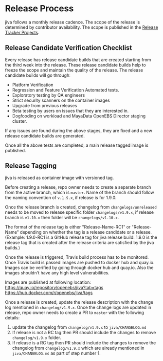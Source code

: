 # Release Process
jiva follows a monthly release cadence. The scope of the release is determined by contributor availability. The scope is published in the [Release Tracker Projects](https://github.com/orgs/openebs/projects).

## Release Candidate Verification Checklist

Every release has release candidate builds that are created starting from the third week into the release. These release candidate builds help to freeze the scope and maintain the quality of the release. The release candidate builds will go through:
- Platform Verification
- Regression and Feature Verification Automated tests.
- Exploratory testing by QA engineers
- Strict security scanners on the container images
- Upgrade from previous releases
- Beta testing by users on issues that they are interested in.
- Dogfooding on workload and MayaData OpenEBS Director staging cluster.

If any issues are found during the above stages, they are fixed and a new release candidate builds are generated.

Once all the above tests are completed, a main release tagged image is published.

## Release Tagging

jiva is released as container image with versioned tag.

Before creating a release, repo owner needs to create a separate branch from the active branch, which is `master`. Name of the branch should follow the naming convention of `v.1.9.x`, if release is for 1.9.0.

Once the release branch is created, changelog from `changelogs/unreleased` needs to be moved to release specific folder `changelogs/v1.9.x`, if release branch is `v1.10.x` then folder will be `changelogs/v1.10.x`.

The format of the release tag is either "Release-Name-RC1" or "Release-Name" depending on whether the tag is a release candidate or a release. (Example: 1.9.0-RC1 is a GitHub release tag for jiva release build. 1.9.0 is the release tag that is created after the release criteria are satisfied by the jiva builds.)

Once the release is triggered, Travis build process has to be monitored. Once Travis build is passed images are pushed to docker hub and quay.io. Images can be verified by going through docker hub and quay.io. Also the images shouldn't have any high level vulnerabilities.

Images are published at following location:
https://quay.io/repository/openebs/jiva?tab=tags
https://hub.docker.com/r/openebs/jiva/tags

Once a release is created, update the release description with the change log mentioned in `changelog/v1.9.x`. Once the change logs are updated in release, repo owner needs to create a PR to `master` with the following details:
1. update the changelog from `changelog/v1.9.x` to `jiva/CHANGELOG.md`
2. If release is not a RC tag then PR should include the changes to remove `changelog/v1.9.x` folder.
3. If release is a RC tag then PR should include the changes to remove the changelog from `changelog/v1.9.x` which are already mentioned in `jiva/CHANGELOG.md` as part of step number 1.
